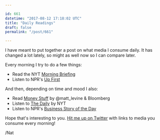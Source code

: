 ```yaml
---

id: 661
datetime: "2017-08-12 17:18:02 UTC"
title: "Daily Readings"
draft: false
permalink: "/post/661"

---
```


I have meant to put together a post on what media I consume daily. It has changed a lot lately, so might as well now so I can compare later.

Every morning I try to do a few things:

 - Read the NYT [Morning Briefing](http://www.nytimes.com/newsletters/morning-briefing)
 - Listen to NPR's [Up First](http://www.npr.org/podcasts/510318/up-first)

And then, depending on time and mood I also:
 
 - Read [Money Stuff](https://www.bloomberg.com/view/topics/money-stuff) by @matt_levine & Bloomberg
 - Listen to [The Daily](https://www.nytimes.com/podcasts/the-daily?_r=0) by NYT
 - Listen to NPR's [Business Story of the Day](http://www.npr.org/podcasts/381444906/business-story-of-the-day)

Hope that's interesting to you. [Hit me up on Twitter](https://twitter.com/icco) with links to media you consume every morning!

/Nat

